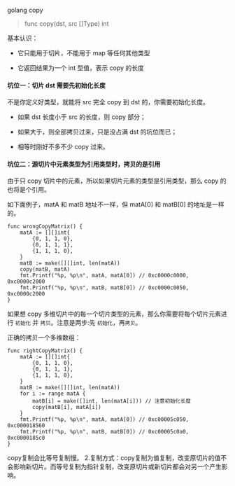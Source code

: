 
golang copy

> func copy(dst, src []Type) int

基本认识：

- 它只能用于切片，不能用于 map 等任何其他类型

- 它返回结果为一个 int 型值，表示 copy 的长度

#### 坑位一：切片 dst 需要先初始化长度
不是你定义好类型，就能将 src 完全 copy 到 dst 的，你需要初始化长度。

- 如果 dst 长度小于 src 的长度，则 copy 部分；

- 如果大于，则全部拷贝过来，只是没占满 dst 的坑位而已；

- 相等时刚好不多不少 copy 过来。

#### 坑位二：源切片中元素类型为引用类型时，拷贝的是引用
由于只 copy 切片中的元素，所以如果切片元素的类型是引用类型，那么 copy 的也将是个引用。

如下面例子，matA 和 matB 地址不一样，但 matA[0] 和 matB[0] 的地址是一样的。

```
func wrongCopyMatrix() {
    matA := [][]int{
        {0, 1, 1, 0},
        {0, 1, 1, 1},
        {1, 1, 1, 0},
    }
    matB := make([][]int, len(matA))
    copy(matB, matA)
    fmt.Printf("%p, %p\n", matA, matA[0]) // 0xc0000c0000, 0xc0000c2000
    fmt.Printf("%p, %p\n", matB, matB[0]) // 0xc0000c0050, 0xc0000c2000
}
```

如果想 copy 多维切片中的每一个切片类型的元素，那么你需要将每个切片元素进行 `初始化` 并 `拷贝`。注意是两步:先 `初始化`，再`拷贝`。

正确的拷贝一个多维数组：

```
func rightCopyMatrix() {
    matA := [][]int{
        {0, 1, 1, 0},
        {0, 1, 1, 1},
        {1, 1, 1, 0},
    }
    matB := make([][]int, len(matA))
    for i := range matA {
        matB[i] = make([]int, len(matA[i])) // 注意初始化长度
        copy(matB[i], matA[i])
    }
    fmt.Printf("%p, %p\n", matA, matA[0]) // 0xc00005c050, 0xc000018560
    fmt.Printf("%p, %p\n", matB, matB[0]) // 0xc00005c0a0, 0xc0000185c0
}
```

copy复制会比等号复制慢。 2.复制方式：copy复制为值复制，改变原切片的值不会影响新切片。而等号复制为指针复制，改变原切片或新切片都会对另一个产生影响。


